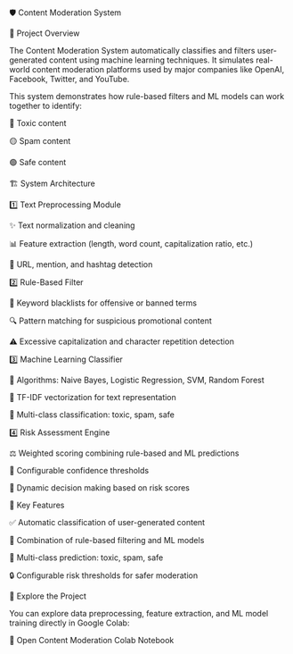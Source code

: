 🛡️ Content Moderation System

📌 Project Overview

The Content Moderation System automatically classifies and filters user-generated content using machine learning techniques.
It simulates real-world content moderation platforms used by major companies like OpenAI, Facebook, Twitter, and YouTube.

This system demonstrates how rule-based filters and ML models can work together to identify:

🔴 Toxic content

🟡 Spam content

🟢 Safe content

🏗️ System Architecture

1️⃣ Text Preprocessing Module

✨ Text normalization and cleaning

📊 Feature extraction (length, word count, capitalization ratio, etc.)

🔗 URL, mention, and hashtag detection

2️⃣ Rule-Based Filter

🚫 Keyword blacklists for offensive or banned terms

🔍 Pattern matching for suspicious promotional content

⚠️ Excessive capitalization and character repetition detection

3️⃣ Machine Learning Classifier

🧠 Algorithms: Naive Bayes, Logistic Regression, SVM, Random Forest

📝 TF-IDF vectorization for text representation

🔹 Multi-class classification: toxic, spam, safe

4️⃣ Risk Assessment Engine

⚖️ Weighted scoring combining rule-based and ML predictions

🔧 Configurable confidence thresholds

🔄 Dynamic decision making based on risk scores

🌟 Key Features

✅ Automatic classification of user-generated content

🤖 Combination of rule-based filtering and ML models

🎯 Multi-class prediction: toxic, spam, safe

🔒 Configurable risk thresholds for safer moderation

📖 Explore the Project

You can explore data preprocessing, feature extraction, and ML model training directly in Google Colab:

🔗 Open Content Moderation Colab Notebook
